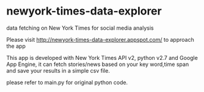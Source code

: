 newyork-times-data-explorer
===========================

data fetching on New York Times for social media analysis



Please visit http://newyork-times-data-explorer.appspot.com/ to approach the app

This app is developed with New York Times API v2, python v2.7 and Google App Engine, it can fetch stories/news based on your key word,time span and save your results in a simple csv file.

please refer to main.py for original python code.
